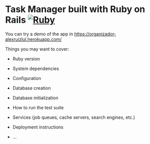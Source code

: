 # Task Manager built with Ruby on Rails [![Ruby](https://cdn.emojidex.com/emoji/mdpi/Ruby.png "Ruby") ](https://www.ruby-lang.org)

You can try a demo of the app in https://organizador-alexruizlul.herokuapp.com/

Things you may want to cover:

* Ruby version

* System dependencies

* Configuration

* Database creation

* Database initialization

* How to run the test suite

* Services (job queues, cache servers, search engines, etc.)

* Deployment instructions

* ...
